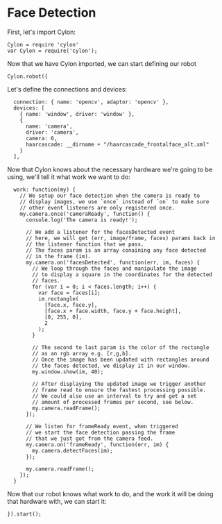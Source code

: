 # Face Detection

First, let's import Cylon:

    Cylon = require 'cylon'
    var Cylon = require('cylon');

Now that we have Cylon imported, we can start defining our robot

    Cylon.robot({

Let's define the connections and devices:

      connection: { name: 'opencv', adaptor: 'opencv' },
      devices: [
        { name: 'window', driver: 'window' },
        {
          name: 'camera',
          driver: 'camera',
          camera: 0,
          haarcascade: __dirname + "/haarcascade_frontalface_alt.xml"
        }
      ],

Now that Cylon knows about the necessary hardware we're going to be using, we'll
tell it what work we want to do:

      work: function(my) {
        // We setup our face detection when the camera is ready to
        // display images, we use `once` instead of `on` to make sure
        // other event listeners are only registered once.
        my.camera.once('cameraReady', function() {
          console.log('The camera is ready!');

          // We add a listener for the facesDetected event
          // here, we will get (err, image/frame, faces) params back in
          // the listener function that we pass.
          // The faces param is an array conaining any face detected
          // in the frame (im).
          my.camera.on('facesDetected', function(err, im, faces) {
            // We loop through the faces and manipulate the image
            // to display a square in the coordinates for the detected
            // faces.
            for (var i = 0; i < faces.length; i++) {
              var face = faces[i];
              im.rectangle(
                [face.x, face.y],
                [face.x + face.width, face.y + face.height],
                [0, 255, 0],
                2
              );
            }

            // The second to last param is the color of the rectangle
            // as an rgb array e.g. [r,g,b].
            // Once the image has been updated with rectangles around
            // the faces detected, we display it in our window.
            my.window.show(im, 40);

            // After displaying the updated image we trigger another
            // frame read to ensure the fastest processing possible.
            // We could also use an interval to try and get a set
            // amount of processed frames per second, see below.
            my.camera.readFrame();
          });

          // We listen for frameReady event, when triggered
          // we start the face detection passing the frame
          // that we just got from the camera feed.
          my.camera.on('frameReady', function(err, im) {
            my.camera.detectFaces(im);
          });

          my.camera.readFrame();
        });
      }

Now that our robot knows what work to do, and the work it will be doing that
hardware with, we can start it:

    }).start();
